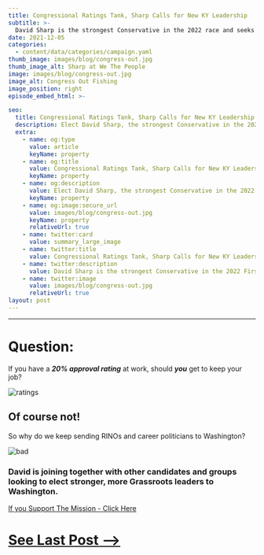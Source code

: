 ```yaml
---
title: Congressional Ratings Tank, Sharp Calls for New KY Leadership
subtitle: >-
  David Sharp is the strongest Conservative in the 2022 race and seeks to make Congress an appointment, not a career.
date: 2021-12-05
categories:
  - content/data/categories/campaign.yaml
thumb_image: images/blog/congress-out.jpg
thumb_image_alt: Sharp at We The People
image: images/blog/congress-out.jpg
image_alt: Congress Out Fishing
image_position: right
episode_embed_html: >-

seo:
  title: Congressional Ratings Tank, Sharp Calls for New KY Leadership
  description: Elect David Sharp, the strongest Conservative in the 2022 First District race.
  extra:
    - name: og:type
      value: article
      keyName: property
    - name: og:title
      value: Congressional Ratings Tank, Sharp Calls for New KY Leadership
      keyName: property
    - name: og:description
      value: Elect David Sharp, the strongest Conservative in the 2022 First District race.
      keyName: property
    - name: og:image:secure_url
      value: images/blog/congress-out.jpg
      keyName: property
      relativeUrl: true
    - name: twitter:card
      value: summary_large_image
    - name: twitter:title
      value: Congressional Ratings Tank, Sharp Calls for New KY Leadership
    - name: twitter:description
      value: David Sharp is the strongest Conservative in the 2022 First District race.
    - name: twitter:image
      value: images/blog/congress-out.jpg
      relativeUrl: true
layout: post
---
```

---

# Question:

If you have a ***20% approval rating***
at work, should ***you*** get to keep your job?

![ratings](/images/blog/congress-approve.png)

## Of course not!
So why do we keep sending RINOs and career politicians to Washington?

![bad](/images/blog/congress-bad.jpg)

### David is joining together with other candidates and groups looking to elect stronger, more Grassroots leaders to Washington.

[If you Support The Mission - Click Here](/support)

# [See Last Post -->](/posts/meet-and-greet)
